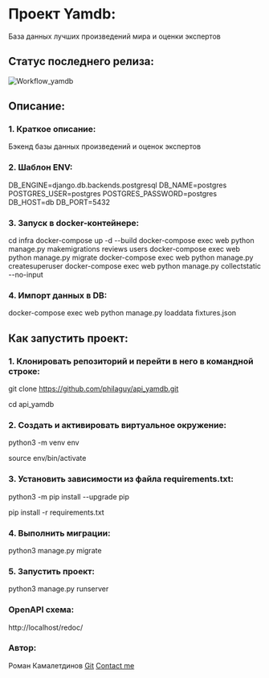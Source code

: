 # Проект Yamdb:
База данных лучших произведений мира и оценки экспертов

## Статус последнего релиза:
![Workflow_yamdb](https://github.com/philaguy/yamdb_final/actions/workflows/yamdb_workflow.yml/badge.svg?event=push)

## Описание:

### 1. Краткое описание:
Бэкенд базы данных произведений и оценок экспертов

### 2. Шаблон ENV:
DB_ENGINE=django.db.backends.postgresql
DB_NAME=postgres
POSTGRES_USER=postgres
POSTGRES_PASSWORD=postgres
DB_HOST=db
DB_PORT=5432

### 3. Запуск в docker-контейнере:
cd infra
docker-compose up -d --build
docker-compose exec web python manage.py makemigrations reviews users
docker-compose exec web python manage.py migrate
docker-compose exec web python manage.py createsuperuser
docker-compose exec web python manage.py collectstatic --no-input

### 4. Импорт данных в DB:
docker-compose exec web python manage.py loaddata fixtures.json

## Как запустить проект:

### 1. Клонировать репозиторий и перейти в него в командной строке:

git clone https://github.com/philaguy/api_yamdb.git

cd api_yamdb

### 2. Cоздать и активировать виртуальное окружение:

python3 -m venv env

source env/bin/activate

### 3. Установить зависимости из файла requirements.txt:

python3 -m pip install --upgrade pip

pip install -r requirements.txt

### 4. Выполнить миграции:

python3 manage.py migrate

### 5. Запустить проект:

python3 manage.py runserver

### OpenAPI схема:

http://localhost/redoc/

### Автор:
Роман Камалетдинов
[Git](https://github.com/philaguy)
[Contact me](mailto:philaguy@yandex.ru)
